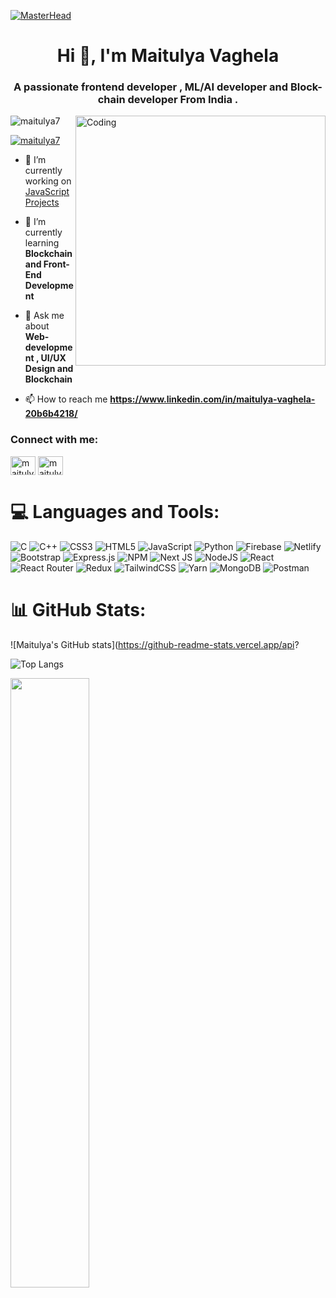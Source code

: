 </html>

[![MasterHead](https://www.digitaladlectio.com/wp-content/uploads/2020/04/New-PNC-Animated-Banners.gif)](https://rishavchanda.io)
<h1 align="center">Hi 👋, I'm Maitulya Vaghela</h1>
<h3 align="center">A passionate frontend developer , ML/AI developer and Block-chain developer From India .</h3>
<img align="right" alt="Coding" width="400" src="https://thumbs.gfycat.com/EvilNextDevilfish-size_restricted.gif">
<p align="left"> <img src="https://komarev.com/ghpvc/?username=maitulya7&label=Profile%20views&color=0e75b6&style=flat" alt="maitulya7" /> </p>

<p align="left"> <a href="https://twitter.com/maitulya7" target="blank"><img src="https://img.shields.io/twitter/follow/maitulya7?logo=twitter&style=for-the-badge" alt="maitulya7" /></a> </p>

- 🔭 I’m currently working on [JavaScript Projects](https://github.com/Maitulya7/JAVASCRIPT_30-DAYS_30-PROJECTS)

- 🌱 I’m currently learning **Blockchain and Front-End Development**

- 💬 Ask me about **Web-development , UI/UX Design and Blockchain**

- 📫 How to reach me **https://www.linkedin.com/in/maitulya-vaghela-20b6b4218/**

<h3 align="left">Connect with me:</h3>
<p align="left">
<a href="https://twitter.com/maitulya7" target="blank"><img align="center" src="https://raw.githubusercontent.com/rahuldkjain/github-profile-readme-generator/master/src/images/icons/Social/twitter.svg" alt="maitulya7" height="30" width="40" /></a>
<a href="https://linkedin.com/in/maitulya vaghela" target="blank"><img align="center" src="https://raw.githubusercontent.com/rahuldkjain/github-profile-readme-generator/master/src/images/icons/Social/linked-in-alt.svg" alt="maitulya vaghela" height="30" width="40" /></a>
</p>

# 💻 Languages and Tools:
![C](https://img.shields.io/badge/c-%2300599C.svg?style=plastic&logo=c&logoColor=white) ![C++](https://img.shields.io/badge/c++-%2300599C.svg?style=plastic&logo=c%2B%2B&logoColor=white) ![CSS3](https://img.shields.io/badge/css3-%231572B6.svg?style=plastic&logo=css3&logoColor=white) ![HTML5](https://img.shields.io/badge/html5-%23E34F26.svg?style=plastic&logo=html5&logoColor=white) ![JavaScript](https://img.shields.io/badge/javascript-%23323330.svg?style=plastic&logo=javascript&logoColor=%23F7DF1E) ![Python](https://img.shields.io/badge/python-3670A0?style=plastic&logo=python&logoColor=ffdd54) ![Firebase](https://img.shields.io/badge/firebase-%23039BE5.svg?style=plastic&logo=firebase) ![Netlify](https://img.shields.io/badge/netlify-%23000000.svg?style=plastic&logo=netlify&logoColor=#00C7B7) ![Bootstrap](https://img.shields.io/badge/bootstrap-%23563D7C.svg?style=plastic&logo=bootstrap&logoColor=white) ![Express.js](https://img.shields.io/badge/express.js-%23404d59.svg?style=plastic&logo=express&logoColor=%2361DAFB) ![NPM](https://img.shields.io/badge/NPM-%23000000.svg?style=plastic&logo=npm&logoColor=white) ![Next JS](https://img.shields.io/badge/Next-black?style=plastic&logo=next.js&logoColor=white) ![NodeJS](https://img.shields.io/badge/node.js-6DA55F?style=plastic&logo=node.js&logoColor=white) ![React](https://img.shields.io/badge/react-%2320232a.svg?style=plastic&logo=react&logoColor=%2361DAFB) ![React Router](https://img.shields.io/badge/React_Router-CA4245?style=plastic&logo=react-router&logoColor=white) ![Redux](https://img.shields.io/badge/redux-%23593d88.svg?style=plastic&logo=redux&logoColor=white) ![TailwindCSS](https://img.shields.io/badge/tailwindcss-%2338B2AC.svg?style=plastic&logo=tailwind-css&logoColor=white) ![Yarn](https://img.shields.io/badge/yarn-%232C8EBB.svg?style=plastic&logo=yarn&logoColor=white) ![MongoDB](https://img.shields.io/badge/MongoDB-%234ea94b.svg?style=plastic&logo=mongodb&logoColor=white) ![Postman](https://img.shields.io/badge/Postman-FF6C37?style=plastic&logo=postman&logoColor=white)
# 📊 GitHub Stats:
    
![Maitulya's GitHub stats](https://github-readme-stats.vercel.app/api?
      
![Top Langs](https://github-readme-stats.vercel.app/api/top-langs/?username=maitulya7&theme=radical)
     
<img width="50%" src="https://github-readme-streak-stats.herokuapp.com?user=maitulya7&theme=blue-green&hide_border=true" alt="" />
